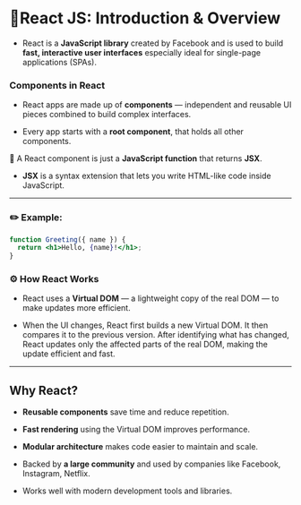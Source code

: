 # 🚀React JS: Introduction & Overview

- React is a **JavaScript library** created by Facebook and is used to build **fast, interactive user interfaces** especially ideal for single-page applications (SPAs).

### Components in React

  - React apps are made up of **components** — independent and reusable UI pieces combined to build complex interfaces.
  
  - Every app starts with a **root component**, that holds all other components.
    
🔧 A React component is just a **JavaScript function** that returns **JSX**.
  - **JSX** is a syntax extension that lets you write HTML-like code inside JavaScript.

---

### ✏️ Example: 

```jsx
function Greeting({ name }) {
  return <h1>Hello, {name}!</h1>;
}
```

  
### ⚙️ How React Works

- React uses a **Virtual DOM** — a lightweight copy of the real DOM — to make updates more efficient.

- When the UI changes, React first builds a new Virtual DOM. It then compares it to 
the previous version. After identifying what has changed, React updates only the
affected parts of the real DOM, making the update efficient and fast.


---

## Why React?

-  **Reusable components** save time and reduce repetition.

-  **Fast rendering** using the Virtual DOM improves performance.

-  **Modular architecture** makes code easier to maintain and scale.

-  Backed by **a large community** and used by companies like Facebook, Instagram, Netflix.

-  Works well with modern development tools and libraries.
